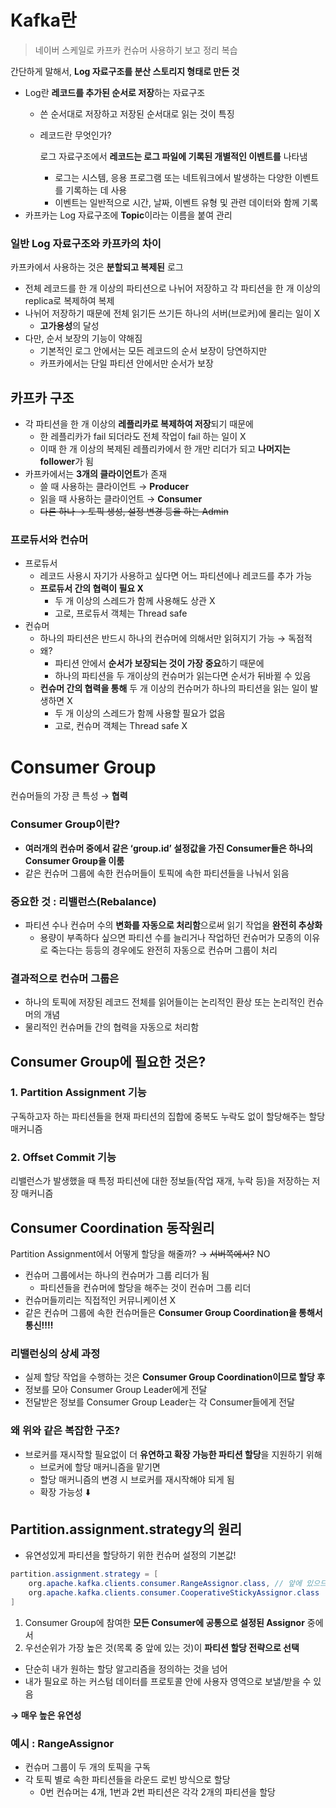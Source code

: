 # Kafka란
> 네이버 스케일로 카프카 컨슈머 사용하기 보고 정리 복습

간단하게 말해서, **Log 자료구조를 분산 스토리지 형태로 만든 것**

- Log란 **레코드를 추가된 순서로 저장**하는 자료구조
    - 쓴 순서대로 저장하고 저장된 순서대로 읽는 것이 특징
    - 레코드란 무엇인가?
        
        로그 자료구조에서 **레코드는 로그 파일에 기록된 개별적인 이벤트를** 나타냄
        
        - 로그는 시스템, 응용 프로그램 또는 네트워크에서 발생하는 다양한 이벤트를 기록하는 데 사용
        - 이벤트는 일반적으로 시간, 날짜, 이벤트 유형 및 관련 데이터와 함께 기록
- 카프카는 Log 자료구조에 **Topic**이라는 이름을 붙여 관리

### 일반 Log 자료구조와 카프카의 차이

카프카에서 사용하는 것은 **분할되고 복제된** 로그

- 전체 레코드를 한 개 이상의 파티션으로 나뉘어 저장하고 각 파티션을 한 개 이상의 replica로 복제하여 복제
- 나뉘어 저장하기 때문에 전체 읽기든 쓰기든 하나의 서버(브로커)에 몰리는 일이 X
    - **고가용성**의 달성
- 다만, 순서 보장의 기능이 약해짐
    - 기본적인 로그 안에서는 모든 레코드의 순서 보장이 당연하지만
    - 카프카에서는 단일 파티션 안에서만 순서가 보장

## 카프카 구조

- 각 파티션을 한 개 이상의 **레플리카로 복제하여 저장**되기 때문에
    - 한 레플리카가 fail 되더라도 전체 작업이 fail 하는 일이 X
    - 이때 한 개 이상의 복제된 레플리카에서 한 개만 리더가 되고 **나머지는 follower**가 됨
- 카프카에서는 **3개의 클라이언트**가 존재
    - 쓸 때 사용하는 클라이언트 → **Producer**
    - 읽을 때 사용하는 클라이언트 → **Consumer**
    - ~~다른 하나 → 토픽 생성, 설정 변경 등을 하는 Admin~~

### 프로듀서와 컨슈머

- 프로듀서
    - 레코드 사용시 자기가 사용하고 싶다면 어느 파티션에나 레코드를 추가 가능
    - **프로듀서 간의 협력이 필요 X**
        - 두 개 이상의 스레드가 함께 사용해도 상관 X
        - 고로, 프로듀서 객체는 Thread safe
- 컨슈머
    - 하나의 파티션은 반드시 하나의 컨슈머에 의해서만 읽혀지기 가능 → 독점적
    - 왜?
        - 파티션 안에서 **순서가 보장되는 것이 가장 중요**하기 때문에
        - 하나의 파티션을 두 개이상의 컨슈머가 읽는다면 순서가 뒤바뀔 수 있음
    - **컨슈머 간의 협력을 통해** 두 개 이상의 컨슈머가 하나의 파티션을 읽는 일이 발생하면 X
        - 두 개 이상의 스레드가 함께 사용할 필요가 없음
        - 고로, 컨슈머 객체는 Thread safe X

# Consumer Group

컨슈머들의 가장 큰 특성 → **협력**

### Consumer Group이란?


- **여러개의 컨슈머 중에서 같은 ‘group.id’ 설정값을 가진 Consumer들은 하나의 Consumer Group을 이룸**
- 같은 컨슈머 그룹에 속한 컨슈머들이 토픽에 속한 파티션들을 나눠서 읽음

### 중요한 것 : 리밸런스(Rebalance)

- 파티션 수나 컨슈머 수의 **변화를 자동으로 처리함**으로써 읽기 작업을 **완전히 추상화**
    - 용량이 부족하다 싶으면 파티션 수를 늘리거나 작업하던 컨슈머가 모종의 이유로 죽는다는 등등의 경우에도 완전히 자동으로 컨슈머 그룹이 처리

### 결과적으로 컨슈머 그룹은

- 하나의 토픽에 저장된 레코드 전체를 읽어들이는 논리적인 환상 또는 논리적인 컨슈머의 개념
- 물리적인 컨슈머들 간의 협력을 자동으로 처리함

## Consumer Group에 필요한 것은?

### 1. Partition Assignment 기능

구독하고자 하는 파티션들을 현재 파티션의 집합에 중복도 누락도 없이 할당해주는 할당 매커니즘

### 2. Offset Commit 기능

리밸런스가 발생했을 때 특정 파티션에 대한 정보들(작업 재개, 누락 등)을 저장하는 저장 매커니즘

## Consumer Coordination 동작원리

Partition Assignment에서 어떻게 할당을 해줄까? → ~~서버쪽에서?~~ NO


- 컨슈머 그룹에서는 하나의 컨슈머가 그룹 리더가 됨
    - 파티션들을 컨슈머에 할당을 해주는 것이 컨슈머 그룹 리더
- 컨슈머들끼리는 직접적인 커뮤니케이션 X
- 같은 컨슈머 그룹에 속한 컨슈머들은 **Consumer Group Coordination을 통해서 통신!!!!**

### 리밸런싱의 상세 과정

- 실제 할당 작업을 수행하는 것은 **Consumer Group Coordination이므로 할당 후**
- 정보를 모아 Consumer Group Leader에게 전달
- 전달받은 정보를 Consumer Group Leader는 각 Consumer들에게 전달

### 왜 위와 같은 복잡한 구조?

- 브로커를 재시작할 필요없이 더 **유연하고 확장 가능한 파티션 할당**을 지원하기 위해
    - 브로커에 할당 매커니즘을 맡기면
    - 할당 매커니즘의 변경 시 브로커를 재시작해야 되게 됨
    - 확장 가능성 ⬇️

## Partition.assignment.strategy의 원리

- 유연성있게 파티션을 할당하기 위한 컨슈머 설정의 기본값!

```java
partition.assignment.strategy = [
	org.apache.kafka.clients.consumer.RangeAssignor.class, // 앞에 있으므로 우선순위가 높음
	org.apache.kafka.clients.consumer.CooperativeStickyAssignor.class 
]
```

1. Consumer Group에 참여한 **모든 Consumer에 공통으로 설정된 Assignor** 중에서
2. 우선순위가 가장 높은 것(목록 중 앞에 있는 것)이 **파티션 할당 전략으로 선택**
- 단순히 내가 원하는 할당 알고리즘을 정의하는 것을 넘어
- 내가 필요로 하는 커스텀 데이터를 프로토콜 안에 사용자 영역으로 보낼/받을 수 있음

**→ 매우 높은 유연성**


### 예시 : RangeAssignor

- 컨슈머 그룹이 두 개의 토픽을 구독
- 각 토픽 별로 속한 파티션들을 라운드 로빈 방식으로 할당
    - 0번 컨슈머는 4개, 1번과 2번 파티션은 각각 2개의 파티션을 할당